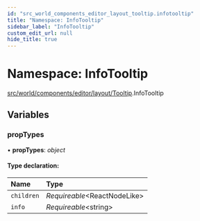 ```yaml
---
id: "src_world_components_editor_layout_tooltip.infotooltip"
title: "Namespace: InfoTooltip"
sidebar_label: "InfoTooltip"
custom_edit_url: null
hide_title: true
---
```


# Namespace: InfoTooltip

[src/world/components/editor/layout/Tooltip](src_world_components_editor_layout_tooltip.md).InfoTooltip

## Variables

### propTypes

• **propTypes**: *object*

#### Type declaration:

Name | Type |
:------ | :------ |
`children` | *Requireable*<ReactNodeLike\> |
`info` | *Requireable*<string\> |
